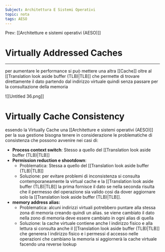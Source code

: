 ```yaml
---
Subject: Architettura E Sistemi Operativi
topic: nota
tags: AESO
---
```


Prev: [[Architetture e sistemi operativi (AESO)]]

# Virtually Addressed Caches
---

per aumentare  le performance si può mettere una altra [[Cache]] oltre al [[Translation look aside buffer (TLB)|TLB]] che permette di trovare direttamente il dato partendo dal indirizzo virtuale quindi senza passare per la consultazione della memoria

![[Untitled 36.png]]

# Virtually Cache Consistency

essendo la Virtually Cache una [[Architetture e sistemi operativi (AESO)]] per la sua gestione bisogna tenere in considerazione le problematiche di consistenza che possono avvenire nei casi di:

- **Process context switch**: Stesso a quello del [[Translation look aside buffer (TLB)|TLB]]
- **Permission reduction e shootdown**:
    - Problematica: Stessa a quello del [[Translation look aside buffer (TLB)|TLB]]
    - Soluzione: per evitare problemi di inconsistenza si consulta contemporaneamente la virtual cache e la [[Translation look aside buffer (TLB)|TLB]] la prima fornisce il dato se nella seconda risulta che il permesso del operazione sia valido cosi da dover aggiornare solo la [[Translation look aside buffer (TLB)|TLB]].
- **memory address alias:**
    - Problematica: alcuni indirizzi virtuali potrebbero puntare alla stessa zona di memoria creando quindi un alias. se viene cambiato il dato nella zono di memoria deve essere cambiato in ogni alias di quella
    - Soluzione: la cache virtuale contiene anche l indirizzo fisico e alla lettura si consulta anche il [[Translation look aside buffer (TLB)|TLB]] che generera l indirizzo fisico e i permessi d accesso nelle operazioni che cambiano la memoria si aggiornerà la cache virtuale facendo una reverse lookup
